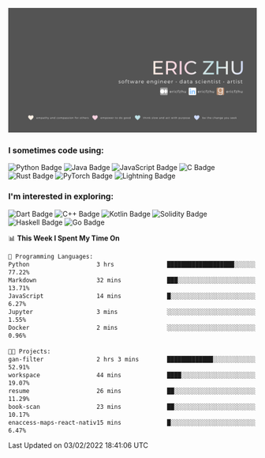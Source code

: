 <!-- # Hey there! <img src="https://raw.githubusercontent.com/ericfzhu/ericfzhu/master/assets/wave.gif" width="30px"> -->

![](assets/banner.png)

<!-- Welcome to my Github profile! You can also find me at these sites below :) -->

[//]: <> (Some of the badges here are just for my own motivation purposes.)

<!-- [![Linkedin Badge](https://img.shields.io/badge/-ericfzhu-0A66C2?logo=linkedin&style=flat)](https://linkedin.com/in/ericfzhu/)
[![Medium Badge](https://img.shields.io/badge/-ericfzhu-000000?logo=medium&logoColor=white&style=flat)](https://medium.com/@ericfzhu)
[![goodreads Badge](https://img.shields.io/badge/-ericfzhu-372213?logo=goodreads&logoColor=white&style=flat)](https://goodreads.com/ericfzhu)
[![Kaggle Badge](https://img.shields.io/badge/-ericzfhu-20BEFF?logo=kaggle&logoColor=white&style=flat)](https://kaggle.com/ericfzhu)
[![LeetCode Badge](https://img.shields.io/badge/-ericfzhu-FFA116?logo=leetcode&logoColor=white&style=flat)](https://leetcode.com/ericfzhu/)
[![datacamp Badge](https://img.shields.io/badge/-ericfzhu-03EF62?logo=datacamp&logoColor=white&style=flat)](https://datacamp.com/profile/ericfzhu) -->

<!-- 
### My values

:blue_heart: Empathy and compassion for others

:purple_heart: Empower to do good

:green_heart: Think slow and act with purpose

:heart: Be the change you seek -->

### I sometimes code using:
<!-- 
#### Languages: -->

![Python Badge](https://img.shields.io/badge/-Python-14354C?logo=python&logoColor=white&style=flat)
![Java Badge](https://img.shields.io/badge/-Java-007396?logo=java&logoColor=white&style=flat)
![JavaScript Badge](https://img.shields.io/badge/-JavaScript-323330?logo=javascript&logoColor=F7DF1E&style=flat)
![C Badge](https://img.shields.io/badge/C-%2300599C.svg?logo=c&logoColor=white&style=flat)
![Rust Badge](https://img.shields.io/badge/-Rust-000000?logo=rust&style=flat)
![PyTorch Badge](https://img.shields.io/badge/-PyTorch-EE4C2C?logo=PyTorch&logoColor=white&style=flat)
![Lightning Badge](https://img.shields.io/badge/-Lightning-792EE5?logo=pytorch-lightning&logoColor=white&style=flat)
<!-- ![TypeScript Badge](https://img.shields.io/badge/-TypeScript-3178C6?logo=typescript&logoColor=white&style=flat) -->

<!-- 
#### Databases:

![Postgres Badge](https://img.shields.io/badge/-Postgres-316192?logo=postgresql&logoColor=white&style=flat)
![SQLite Badge](https://img.shields.io/badge/-SQLite-07405e?logo=sqlite&logoColor=white&style=flat)
![MongoDB Badge](https://img.shields.io/badge/-MongoDB-47A248?logo=mongodb&logoColor=white&style=flat) -->

<!-- #### Data Science / Machine Learning:

![pandas Badge](https://img.shields.io/badge/-pandas-150458?logo=pandas&logoColor=white&style=flat)
![NumPy Badge](https://img.shields.io/badge/-NumPy-013243?logo=numpy&logoColor=white&style=flat)
![scikit-learn Badge](https://img.shields.io/badge/-scikit%20learn-F7931E?logo=scikit-learn&logoColor=white&style=flat)
![TensorFlow Badge](https://img.shields.io/badge/-TensorFlow-FF6F00?logo=tensorflow&logoColor=white&style=flat)
![Keras Badge](https://img.shields.io/badge/-Keras-D00000?logo=Keras&logoColor=white&style=flat) -->

### I'm interested in exploring:

![Dart Badge](https://img.shields.io/badge/-Dart-0175C2?logo=dart&style=flat)
![C++ Badge](https://img.shields.io/badge/-C++-00599C?logo=c%2B%2B&logoColor=white&style=flat)
![Kotlin Badge](https://img.shields.io/badge/-Kotlin-7F52FF?logo=kotlin&logoColor=white&style=flat)
![Solidity Badge](https://img.shields.io/badge/-Solidity-363636?logo=solidity&logoColor=white&style=flat)
![Haskell Badge](https://img.shields.io/badge/-Haskell-5D4F85?logo=haskell&logoColor=white&style=flat)
![Go Badge](https://img.shields.io/badge/-Go-00ADD8?logo=go&logoColor=white&style=flat)

<!--START_SECTION:waka-->
📊 **This Week I Spent My Time On** 

```text
💬 Programming Languages: 
Python                   3 hrs               ███████████████████░░░░░░   77.22% 
Markdown                 32 mins             ███░░░░░░░░░░░░░░░░░░░░░░   13.71% 
JavaScript               14 mins             █░░░░░░░░░░░░░░░░░░░░░░░░   6.27% 
Jupyter                  3 mins              ░░░░░░░░░░░░░░░░░░░░░░░░░   1.55% 
Docker                   2 mins              ░░░░░░░░░░░░░░░░░░░░░░░░░   0.96%

🐱‍💻 Projects: 
gan-filter               2 hrs 3 mins        █████████████░░░░░░░░░░░░   52.91% 
workspace                44 mins             ████░░░░░░░░░░░░░░░░░░░░░   19.07% 
resume                   26 mins             ██░░░░░░░░░░░░░░░░░░░░░░░   11.29% 
book-scan                23 mins             ██░░░░░░░░░░░░░░░░░░░░░░░   10.17% 
enaccess-maps-react-nativ15 mins             █░░░░░░░░░░░░░░░░░░░░░░░░   6.47%

```


 Last Updated on 03/02/2022 18:41:06 UTC
<!--END_SECTION:waka-->
